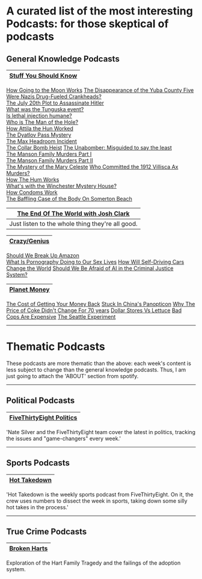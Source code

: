 # A curated list of the most interesting Podcasts: for those skeptical of podcasts

## General Knowledge Podcasts

|<u>[Stuff You Should Know](https://open.spotify.com/show/0ofXAdFIQQRsCYj9754UFx?si=pQZFl1RAT-iSKLiDkkVJFQ)</u>|
|-|
[How Going to the Moon Works](https://open.spotify.com/episode/7gaJluKwvdnjfyaImzlx2F?si=XLQVJvpFQfqLu54fnM488g)
[The Disappearance of the Yuba County Five](https://open.spotify.com/episode/0C7aXBHep04qDklfu1D21u?si=eBL7nzYkSyeQxECnVh7J7g)   
[Were Nazis Drug-Fueled Crankheads?](https://open.spotify.com/episode/5kxIYyj6VeSUav520RUTkK?si=g7ySFt3XSQCF4O3tSbWz6A)   
[The July 20th Plot to Assassinate Hitler](https://open.spotify.com/episode/5Hs38V8f74BbSJgRBK7muo?si=C7P2wqfXTpGGQfeKxqrioA)   
[What was the Tunguska event?](https://open.spotify.com/episode/1kmA0djD4iSYsHiBCqyYke?si=Q19RuRw3QKuG1ZW7p8G_KA)   
[Is lethal injection humane?](https://open.spotify.com/episode/5CBME5gvP296Unpgl6giRM?si=18yMnGoTShSodr5zuK7nmw)   
[Who is The Man of the Hole?](https://open.spotify.com/episode/7zlTWeowEZGNyMza8oBBio?si=cAKHtMg6QFWFFsIE73J03g)   
[How Attila the Hun Worked](https://open.spotify.com/episode/3VdmpiM7vcv7WFG54cDXWp?si=QICfZHk4RjaiFAJMLXYhFA)   
[The Dyatlov Pass Mystery](https://open.spotify.com/episode/7IN0WiSLuF7JiKwrh3DRbS?si=qolfhHouT0Kb0lapo1nLmA)   
[The Max Headroom Incident](https://open.spotify.com/episode/2OPXtnicpVwpXBZjajbhSh?si=VWExoqE7SdaAY24j44F79w)   
[The Collar Bomb Heist](https://open.spotify.com/episode/2uP79hPdGV6GnOocPGd41t?si=JAO5HXd6SMWiNdLge043qQ)
[The Unabomber: Misguided to say the least](https://open.spotify.com/episode/7wiTFF3UnnwIdNLtOqzDZJ?si=Q8q8TaA1R4ChJrM4kDp0Vg)   
[The Manson Family Murders Part I](https://open.spotify.com/episode/0bQDQ1XX59OEZ4M0Rcu2hM?si=BxYXTe6HQ4OGDCUXxq-lBw)   
[The Manson Family Murders Part II](https://open.spotify.com/episode/2e3Edk5ez9ILl8K2vCpLT3?si=0l-088xoSv6CMuhaIHRuXA)   
[The Mystery of the Mary Celeste](https://open.spotify.com/episode/2MiIZojULHdFWSpRX8MuXM?si=9yjXGc9DS72wQLwv1q_27A)
[Who Committed the 1912 Villisca Ax Murders?](https://open.spotify.com/episode/4QDj8IgeR5qN5Orsln6Bqk?si=yUTHxY8URiKrog6jMosdYw)   
[How The Hum Works](https://open.spotify.com/episode/3uPNaWN5b1J1swomaz7LTL?si=h9Gd709jTE6fJpbINPEGRQ)   
[What's with the Winchester Mystery House?](https://open.spotify.com/episode/5P6iL0xsXnaKM8FCUo7UWO?si=Ic5hATHMTSincz16tZw8nQ)   
[How Condoms Work](https://open.spotify.com/episode/0Bky1ceUrg6POaIyJoPc5j?si=TcTqMmqnQ7CLVtGgrDrg5A)   
[The Baffling Case of the Body On Somerton Beach](https://open.spotify.com/episode/3K5bgTvxx0GNRFcuKN6niS?si=63PNzCmtQLKduOAvFHfIzw)


|[<u>The End Of The World with Josh Clark</u>](https://open.spotify.com/show/7sh9DwBEdUngxq1BefmnZ0?si=07Bjf7OsT-OFIVtf-jgz7g)|
|-|
|Just listen to the whole thing they're all good.|


|[<u>Crazy/Genius</u>](https://open.spotify.com/show/46iJKYSBSvS0pCjp0wLHIG?si=6MBANsANTCGfxKakGOCw7Q)|
|-|
[Should We Break Up Amazon](https://open.spotify.com/episode/7mh3QcPKYMptVTdjYXdw5V?si=ExDmWp9WTyiLreC_dg2GLA)   
[What Is Pornography Doing to Our Sex Lives](https://open.spotify.com/episode/004xLRUb1S6cMYuBYzkzhf?si=dn-0hi_iQROKYp41qUDfdg)
[How Will Self-Driving Cars Change the World](https://open.spotify.com/episode/1jSeLD873G98mpuYpJCFiq?si=z7Xfc89bSY-X8jpPtkNaug)
[Should We Be Afraid of AI in the Criminal Justice System?](https://open.spotify.com/episode/4k4PDdt9nUt17Xb1oSlLmx?si=cw83QNUURwevy198ZrmBdg)


|[<u>Planet Money</u>](https://open.spotify.com/show/4FYpq3lSeQMAhqNI81O0Cn?si=rtA-6fEtS_CKjsJqIHr1Eg)|   
|-|   
[The Cost of Getting Your Money Back](https://open.spotify.com/episode/6Tp1C2dw1xpOKCbA4UbFvw?si=qEDJAiteT9GgA1xKSdGM0w)
[Stuck In China's Panopticon](https://open.spotify.com/episode/3BzWZfrIThG6OYj7qF9CUS?si=SXVZegSQSw-5zTd3VuGuOA)
[Why The Price of Coke Didn't Change For 70 years](https://open.spotify.com/episode/4Uxu6nO4AuSgKJqvTrdQdH?si=ZMtJh1aGQX2Cr42yXlr0hw)
[Dollar Stores Vs Lettuce](https://open.spotify.com/episode/14Tggygat2LeW5GBkpKIVU?si=13nuYFKbTk2XkOjFgx9jYQ)
[Bad Cops Are Expensive](https://open.spotify.com/episode/2bGBSIoXuUse1bAsudZoXB?si=4HDkO4bBRDKPQ3LhJpS38w)
[The Seattle Experiment](https://open.spotify.com/episode/44UxVn3qvPvuxmnLJdNXmJ?si=jUI0l2bmSSOElzwDQi0wxw)

---
# Thematic Podcasts
These podcasts are more thematic than the above: each week's content is less subject to change than the general knowledge podcasts. Thus, I am just going to attach the 'ABOUT' section from spotify.

---
## Political Podcasts
| [FiveThirtyEight Politics](https://open.spotify.com/show/3C0iP88KSoGZk5KNWmuyF1?si=T4Uos0N9Q1avOBWjgkemRw) |
|-|
'Nate Silver and the FiveThirtyEight team cover the latest in politics, tracking the issues and "game-changers" every week.'


---
## Sports Podcasts

| [Hot Takedown](https://open.spotify.com/show/08dOnBbIivij3aWDZS3uwW?si=ZHFLgwsZSAikGcmdivsUUQ) |
| - |
'Hot Takedown is the weekly sports podcast from FiveThirtyEight. On it, the crew uses numbers to dissect the week in sports, taking down some silly hot takes in the process.'


---
## True Crime Podcasts

|[<u>Broken Harts</u>](https://open.spotify.com/show/5t9b3xXCI8dM2R2R2MuduE?si=fBYIiAyvSP-P65lWu-0unQ)|
|-|
Exploration of the Hart Family Tragedy and the failings of the adoption system.
